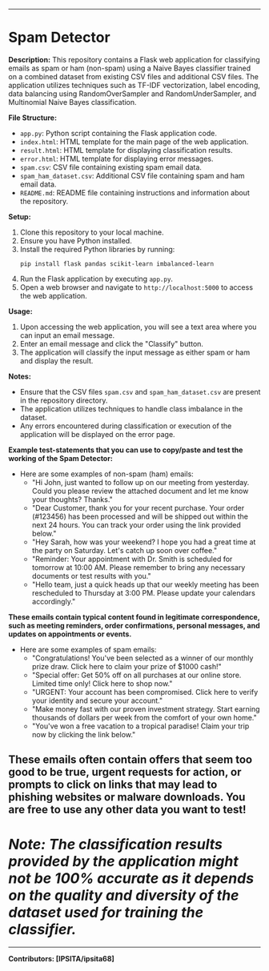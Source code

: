 
---
# Spam Detector

**Description:**
This repository contains a Flask web application for classifying emails as spam or ham (non-spam) using a Naive Bayes classifier trained on a combined dataset from existing CSV files and additional CSV files. The application utilizes techniques such as TF-IDF vectorization, label encoding, data balancing using RandomOverSampler and RandomUnderSampler, and Multinomial Naive Bayes classification.

**File Structure:**
- `app.py`: Python script containing the Flask application code.
- `index.html`: HTML template for the main page of the web application.
- `result.html`: HTML template for displaying classification results.
- `error.html`: HTML template for displaying error messages.
- `spam.csv`: CSV file containing existing spam email data.
- `spam_ham_dataset.csv`: Additional CSV file containing spam and ham email data.
- `README.md`: README file containing instructions and information about the repository.

**Setup:**
1. Clone this repository to your local machine.
2. Ensure you have Python installed.
3. Install the required Python libraries by running:
   ```
   pip install flask pandas scikit-learn imbalanced-learn
   ```
4. Run the Flask application by executing `app.py`.
5. Open a web browser and navigate to `http://localhost:5000` to access the web application.

**Usage:**
1. Upon accessing the web application, you will see a text area where you can input an email message.
2. Enter an email message and click the "Classify" button.
3. The application will classify the input message as either spam or ham and display the result.

**Notes:**
- Ensure that the CSV files `spam.csv` and `spam_ham_dataset.csv` are present in the repository directory.
- The application utilizes techniques to handle class imbalance in the dataset.
- Any errors encountered during classification or execution of the application will be displayed on the error page.

**Example test-statements that you can use to copy/paste and test the working of the Spam Detector:**

   - Here are some examples of non-spam (ham) emails:
        - "Hi John, just wanted to follow up on our meeting from yesterday. Could you please review the attached document and let me know your thoughts? Thanks."
        - "Dear Customer, thank you for your recent purchase. Your order (#123456) has been processed and will be shipped out within the next 24 hours. You can track your order using the link provided below."
        - "Hey Sarah, how was your weekend? I hope you had a great time at the party on Saturday. Let's catch up soon over coffee."
        - "Reminder: Your appointment with Dr. Smith is scheduled for tomorrow at 10:00 AM. Please remember to bring any necessary documents or test results with you."
        - "Hello team, just a quick heads up that our weekly meeting has been rescheduled to Thursday at 3:00 PM. Please update your calendars accordingly."

**These emails contain typical content found in legitimate correspondence, such as meeting reminders, order confirmations, personal messages, and updates on appointments or events.**

   - Here are some examples of spam emails:
        - "Congratulations! You've been selected as a winner of our monthly prize draw. Click here to claim your prize of $1000 cash!"
        - "Special offer: Get 50% off on all purchases at our online store. Limited time only! Click here to shop now."
        - "URGENT: Your account has been compromised. Click here to verify your identity and secure your account."
        - "Make money fast with our proven investment strategy. Start earning thousands of dollars per week from the comfort of your own home."
        - "You've won a free vacation to a tropical paradise! Claim your trip now by clicking the link below."

**These emails often contain offers that seem too good to be true, urgent requests for action, or prompts to click on links that may lead to phishing websites or malware downloads.**
You are free to use any other data you want to test!
---
# *Note: The classification results provided by the application might not be 100% accurate as it depends on the quality and diversity of the dataset used for training the classifier.*
---
**Contributors: [IPSITA/ipsita68]**
